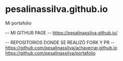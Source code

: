 # pesalinassilva.github.io
Mi portafolio

-- MI GITHUB PAGE --
https://pesalinassilva.github.io/

-- REPOSITORIOS DONDE SE REALIZÓ FORK Y PR --
https://github.com/pesalinassilva/achaverrar.github.io
https://github.com/pesalinassilva/portafolio
